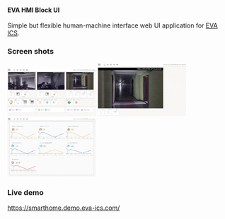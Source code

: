 #### EVA HMI Block UI

Simple but flexible human-machine interface web UI application for [EVA
ICS](https://www.eva-ics.com/).

### Screen shots

<img src="https://github.com/alttch/eva-hmi-block_ui/raw/master/doc/images/dashboard.jpg" width="200" />
<img src="https://github.com/alttch/eva-hmi-block_ui/raw/master/doc/images/simple.jpg" width="200" />
<img src="https://github.com/alttch/eva-hmi-block_ui/raw/master/doc/images/sensors.jpg" width="200" />

### Live demo

https://smarthome.demo.eva-ics.com/

